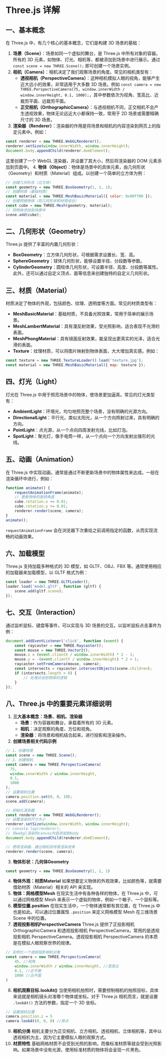 # Three.js 详解

## 一、基本概念
在 Three.js 中，有几个核心的基本概念，它们是构建 3D 场景的基础：
1. **场景（Scene）**：场景如同一个虚拟的舞台，是 Three.js 中所有对象的容器。所有的 3D 元素，如物体、灯光、相机等，都被添加到场景中进行展示。通过 `const scene = new THREE.Scene();` 即可创建一个场景实例。
2. **相机（Camera）**：相机决定了我们观察场景的角度。常见的相机类型有：
    - **透视相机（PerspectiveCamera）**：这种相机模拟人眼的视角，能够产生近大远小的效果，非常适用于大多数 3D 场景。例如 `const camera = new THREE.PerspectiveCamera(75, window.innerWidth / window.innerHeight, 0.1, 1000);`，其中参数依次为视角、宽高比、近裁剪平面、远裁剪平面。
    - **正交相机（OrthographicCamera）**：与透视相机不同，正交相机不会产生透视效果，物体无论远近大小都保持一致，常用于 2D 场景或需要精确尺寸的 3D 场景。
3. **渲染器（Renderer）**：渲染器的作用是将场景和相机的内容渲染到网页上的指定元素中。例如：
```javascript
const renderer = new THREE.WebGLRenderer(); 
renderer.setSize(window.innerWidth, window.innerHeight); 
document.body.appendChild(renderer.domElement);
```
这里创建了一个 WebGL 渲染器，并设置了其大小，然后将渲染器的 DOM 元素添加到页面中。
4. **物体（Object）**：物体是场景中的具体元素，由几何形状（Geometry）和材质（Material）组成。以创建一个简单的立方体为例：
```javascript
// 创建几何形状（立方体）
const geometry = new THREE.BoxGeometry(1, 1, 1);
// 创建材质（基础材质）
const material = new THREE.MeshBasicMaterial({ color: 0x00ff00 });
// 创建网格物体（将几何形状和材质组合）
const cube = new THREE.Mesh(geometry, material);
// 将物体添加到场景中
scene.add(cube);
```

## 二、几何形状（Geometry）
Three.js 提供了丰富的内置几何形状：
- **BoxGeometry**：立方体几何形状，可根据需求设置长、宽、高。
- **SphereGeometry**：球体几何形状，能够设置半径、分段数等参数。
- **CylinderGeometry**：圆柱体几何形状，可设置半径、高度、分段数等属性。
此外，还可以通过自定义顶点、面等信息来创建独特的自定义几何形状。

## 三、材质（Material）
材质决定了物体的外观，包括颜色、纹理、透明度等方面。常见的材质类型有：
- **MeshBasicMaterial**：基础材质，不具备光照效果，常用于简单的展示场景。
- **MeshLambertMaterial**：具有漫反射效果，受光照影响，适合表现不光滑的表面。
- **MeshPhongMaterial**：具有镜面反射效果，能呈现出更真实的光泽，适合光滑的表面。
- **Texture**：纹理材质，可以将图片映射到物体表面，大大增加真实感。例如：
```javascript
const texture = new THREE.TextureLoader().load('texture.jpg'); 
const material = new THREE.MeshBasicMaterial({ map: texture });
```

## 四、灯光（Light）
灯光在 Three.js 中用于照亮场景中的物体，使场景更加逼真。常见的灯光类型有：
- **AmbientLight**：环境光，均匀地照亮整个场景，没有明确的光源方向。
- **DirectionalLight**：平行光，类似太阳光，从一个方向照射过来，具有明确的方向。
- **PointLight**：点光源，从一个点向四周发射光线，比如灯泡。
- **SpotLight**：聚光灯，像手电筒一样，从一个点向一个方向发射出锥形的光线。

## 五、动画（Animation）
在 Three.js 中实现动画，通常是通过不断更新场景中的物体属性来达成。一般在渲染循环中进行，例如：
```javascript
function animate() {
    requestAnimationFrame(animate);
    // 更新物体的旋转角度
    cube.rotation.x += 0.01;
    cube.rotation.y += 0.01;
    renderer.render(scene, camera);
}
animate();
```
`requestAnimationFrame` 会在浏览器下次重绘之前调用指定的函数，从而实现流畅的动画效果。

## 六、加载模型
Three.js 支持加载多种格式的 3D 模型，如 GLTF、OBJ、FBX 等。通常使用相应的加载器来加载模型，以 GLTF 格式为例：
```javascript
const loader = new THREE.GLTFLoader();
loader.load('model.gltf', function (gltf) {
    scene.add(gltf.scene);
});
```

## 七、交互（Interaction）
通过监听鼠标、键盘等事件，可以实现与 3D 场景的交互。以监听鼠标点击事件为例：
```javascript
document.addEventListener('click', function (event) {
    const raycaster = new THREE.Raycaster();
    const mouse = new THREE.Vector2();
    mouse.x = (event.clientX / window.innerWidth) * 2 - 1;
    mouse.y = -(event.clientY / window.innerHeight) * 2 + 1;
    raycaster.setFromCamera(mouse, camera);
    const intersects = raycaster.intersectObjects(scene.children);
    if (intersects.length > 0) {
        // 处理点击到物体的逻辑
    }
});
```

## 八、Three.js 中的重要元素详细说明
1. **三大基本概念：场景、相机、渲染器**
    - **场景**：作为容器和舞台，承载着所有的 3D 元素。
    - **相机**：决定观察的角度、方位和视角。
    - **渲染器**：将场景和相机结合起来，进行投影和渲染操作。
2. **创建场景相关代码示例**
```javascript
// 1、创建场景
const scene = new THREE.Scene();
// 2、创建相机
const camera = new THREE.PerspectiveCamera(
  75,
  window.innerWidth / window.innerHeight,
  0.1,
  1000
);
// 设置相机位置
camera.position.set(0, 0, 10);
scene.add(camera);

// 初始化渲染器
const renderer = new THREE.WebGLRenderer();
// 设置渲染的尺寸大小
renderer.setSize(window.innerWidth, window.innerHeight);
// console.log(renderer);
// 将webgl渲染的canvas内容添加到body
document.body.appendChild(renderer.domElement);

// 使用渲染器，通过相机将场景渲染进来
renderer.render(scene, camera); 
```
3. **物体形状：几何体Geometry**
```javascript
const geometry = new THREE.BoxGeometry(1, 1, 1)
```
4. **物体外观：材质Material**
如果想要定义物体的外观效果，比如颜色等，就需要借助材质（Material）相关的 API 来实现。
5. **物体：网格模型Mesh**
在现实生活中有各种各样的物体，在 Three.js 中，可以通过网格模型 Mesh 来表示一个虚拟的物体，例如一个箱子、一个鼠标等。
6. **模型位置.position**
在现实生活中，一个物体通常都有其位置，在 Three.js 中也是如此。可以通过位置属性 `.position` 来定义网格模型 Mesh 在三维场景 Scene 中的位置。
7. **透视投影相机PerspectiveCamera**
Three.js 提供了正投影相机 OrthographicCamera 和透视投影相机 PerspectiveCamera，常用的是透视投影相机 PerspectiveCamera。透视投影相机 PerspectiveCamera 的本质是在模拟人眼观察世界的规律。
```javascript
// 实例化一个透视投影相机对象
const camera = new THREE.PerspectiveCamera(
    45, //视角
    window.innerWidth / window.innerHeight, //宽高比
    0.1, //近平面
    1000 //远平面
)
```
8. **相机观察目标.lookAt()**
当使用相机拍照时，需要控制相机的拍照目标，具体来说就是相机镜头对准哪个物体或坐标。对于 Three.js 相机而言，就是设置 `.lookAt()` 方法的参数，指定一个 3D 坐标。
```javascript
// 设置相机位置
camera.position.z = 5
camera.lookAt(0, 0, 0) //原点
```
9. **相机分类**
相机主要分为正交相机、立方相机、透视相机、立体相机等，其中以透视相机为主，因为它主要模拟人眼的观察方式。
10. **材质特性**
基础网格材质不会受到光照的影响，而像标准材质等就会受到光照影响。如果场景中没有光源，使用标准材质的物体将会呈现一片黑色。 